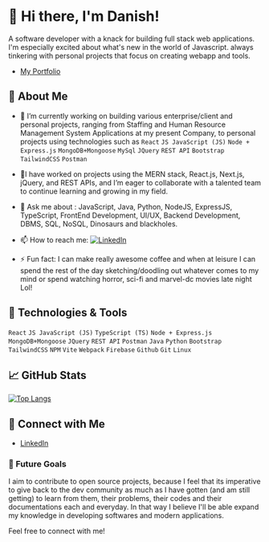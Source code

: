 # 👋 Hi there, I'm Danish!
A software developer with a knack for building full stack web applications. I'm especially excited about what's new in the world of Javascript.  always tinkering with personal projects that focus on creating webapp and tools.
- [My Portfolio](https://danishofcodes.netlify.app)
## 🚀 About Me

- 🔭 I’m currently working on building various enterprise/client and personal projects, ranging from Staffing and Human Resource Management System Applications at my present Company, to personal projects using technologies such as  `React`  `JS JavaScript (JS)` `Node + Express.js` `MongoDB+Mongoose` `MySql` `JQuery` `REST API`  `Bootstrap` `TailwindCSS` `Postman`
- 🤝I have worked on projects using the MERN stack, React.js, Next.js, jQuery, and REST APIs, and I’m eager to collaborate with a talented team to continue learning and growing in my field.
- 💬 Ask me about : JavaScript, Java, Python, NodeJS, ExpressJS,  TypeScript, FrontEnd Development, UI/UX, Backend Development, DBMS, SQL, NoSQL,  Dinosaurs and blackholes.
- 📫 How to reach me:
 [![LinkedIn](https://img.shields.io/badge/LinkedIn-Connect-blue?style=for-the-badge&logo=linkedin)](https://www.linkedin.com/in/abdul-danish-38b5942a7)

- ⚡ Fun fact: I can make really awesome coffee and when at leisure I can spend the rest of the day sketching/doodling out whatever comes to my mind or spend watching horror, sci-fi and marvel-dc movies late night Lol!

## 🔧 Technologies & Tools

 `React`  `JS JavaScript (JS)` `TypeScript (TS)` `Node + Express.js` `MongoDB+Mongoose` `JQuery` `REST API` `Postman` `Java` `Python` `Bootstrap` `TailwindCSS` `NPM` `Vite` `Webpack` `Firebase` `Github` `Git` `Linux`

## 📈 GitHub Stats

[![Top Langs](https://github-readme-stats.vercel.app/api/top-langs/?username=danishofcodes&layout=compact)](https://github.com/danishofcodes/)

## 🤝 Connect with Me

- [LinkedIn](https://www.linkedin.com/in/abdul-danish-38b5942a7/)


### 🎯 Future Goals

I aim to contribute to open source projects, because I feel that its imperative to give back to the dev community as much as I have gotten (and am still getting) to learn from them, their problems, their codes and their documentations each and everyday. In that way I believe I'll be able expand my knowledge in developing softwares and modern applications.

Feel free to connect with me!


<!---
danishofcodes/danishofcodes is a ✨ special ✨ repository because its `README.md` (this file) appears on your GitHub profile.
You can click the Preview link to take a look at your changes.
--->
